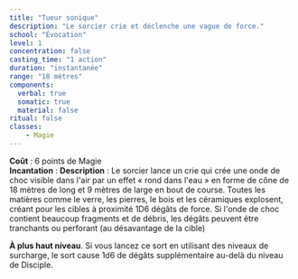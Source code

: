 ```yaml
---
title: "Tueur sonique"
description: "Le sorcier crie et déclenche une vague de force."
school: "Évocation"
level: 1
concentration: false
casting_time: "1 action"
duration: "instantanée"
range: "18 mètres"
components:
  verbal: true
  somatic: true
  material: false
ritual: false
classes:
    - Magie
---
```

**Coût** : 6 points de Magie  
**Incantation** : 
**Description** : Le sorcier lance un crie qui crée une onde de choc visible dans l'air par un effet « rond dans l'eau » en forme de cône de 18 mètres de long et 9 mètres de large en bout de course. Toutes les matières comme le verre, les pierres, le bois et les céramiques explosent, créant pour les cibles à proximité 1D6 dégâts de force. Si l'onde de choc contient beaucoup fragments et de débris, les dégâts peuvent être tranchants ou perforant (au désavantage de la cible)


**À plus haut niveau**. Si vous lancez ce sort en utilisant des niveaux de surcharge, le sort cause 1d6 de dégâts supplémentaire au-delà du niveau de Disciple.  
